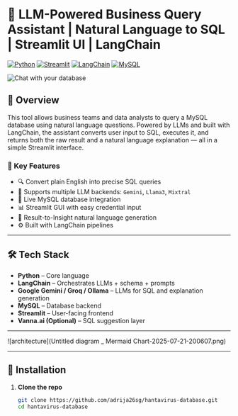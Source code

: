 # 💬 LLM-Powered Business Query Assistant | Natural Language to SQL | Streamlit UI | LangChain

[![Python](https://img.shields.io/badge/Python-3.10+-blue)](https://www.python.org/)
[![Streamlit](https://img.shields.io/badge/Streamlit-GUI-FF4B4B)](https://streamlit.io/)
[![LangChain](https://img.shields.io/badge/LangChain-Framework-lightgrey)](https://www.langchain.com/)
[![MySQL](https://img.shields.io/badge/MySQL-Database-4479A1)](https://www.mysql.com/)

![Chat with your database]()

## 🚀 Overview

This tool allows business teams and data analysts to query a MySQL database using natural language questions. Powered by LLMs and built with LangChain, the assistant converts user input to SQL, executes it, and returns both the raw result and a natural language explanation — all in a simple Streamlit interface.

### 🔑 Key Features

- 🔍 Convert plain English into precise SQL queries
- 🔁 Supports multiple LLM backends: `Gemini`, `Llama3`, `Mixtral`
- 🔗 Live MySQL database integration
- 📊 Streamlit GUI with easy credential input
- 🧠 Result-to-Insight natural language generation
- ⚙️ Built with LangChain pipelines

---

## 🛠️ Tech Stack

- **Python** – Core language
- **LangChain** – Orchestrates LLMs + schema + prompts
- **Google Gemini / Groq / Ollama** – LLMs for SQL and explanation generation
- **MySQL** – Database backend
- **Streamlit** – User-facing frontend
- **Vanna.ai (Optional)** – SQL suggestion layer

---

![architecture](Untitled diagram _ Mermaid Chart-2025-07-21-200607.png)

---

## 🧪 Installation

1. **Clone the repo**  
   ```bash
   git clone https://github.com/adrija26sg/hantavirus-database.git
   cd hantavirus-database
